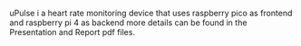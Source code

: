 uPulse i a heart rate monitoring device that uses raspberry pico as frontend and raspberry pi 4 as backend more details can be found in the Presentation and Report pdf files.

